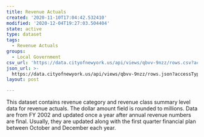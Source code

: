 ```yaml
---
title: Revenue Actuals
created: '2020-11-10T17:04:42.532410'
modified: '2020-12-04T19:27:03.504404'
state: active
type: dataset
tags:
  - Revenue Actuals
groups:
  - Local Government
csv_url: 'https://data.cityofnewyork.us/api/views/qbvv-9nzz/rows.csv?accessType=DOWNLOAD'
json_url: >-
  https://data.cityofnewyork.us/api/views/qbvv-9nzz/rows.json?accessType=DOWNLOAD
layout: post

---
```

This dataset contains revenue category and revenue class summary level data for revenue actuals.  The dollar amount field is rounded to millions. Data are from FY 2002 and updated once a year after annual revenue numbers are final.  Usually, they are updated along with the first quarter financial plan between October and December each year.

